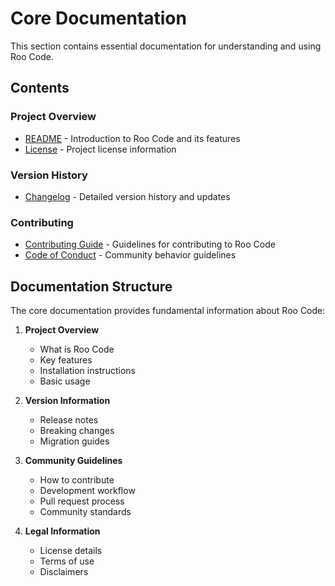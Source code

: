 # Core Documentation

This section contains essential documentation for understanding and using Roo Code.

## Contents

### Project Overview
- [README](./readme.md) - Introduction to Roo Code and its features
- [License](./license.md) - Project license information

### Version History
- [Changelog](./changelog.md) - Detailed version history and updates

### Contributing
- [Contributing Guide](./contributing.md) - Guidelines for contributing to Roo Code
- [Code of Conduct](./code-of-conduct.md) - Community behavior guidelines

## Documentation Structure

The core documentation provides fundamental information about Roo Code:

1. **Project Overview**
   - What is Roo Code
   - Key features
   - Installation instructions
   - Basic usage

2. **Version Information**
   - Release notes
   - Breaking changes
   - Migration guides

3. **Community Guidelines**
   - How to contribute
   - Development workflow
   - Pull request process
   - Community standards

4. **Legal Information**
   - License details
   - Terms of use
   - Disclaimers